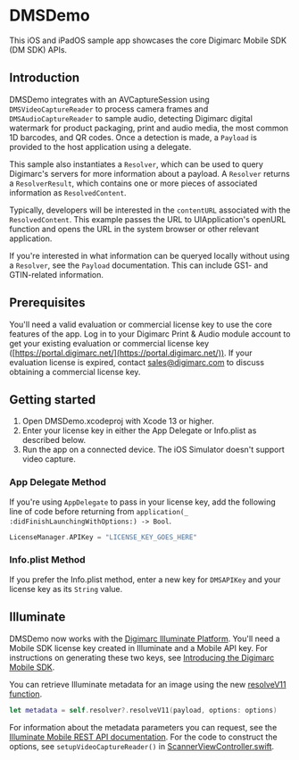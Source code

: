 DMSDemo
=======

This iOS and iPadOS sample app showcases the core Digimarc Mobile SDK (DM SDK) APIs.

## Introduction

 DMSDemo integrates with an AVCaptureSession using ```DMSVideoCaptureReader``` to process camera frames and ```DMSAudioCaptureReader``` to sample audio, detecting Digimarc digital watermark for product packaging, print and audio media, the most common 1D barcodes, and QR codes. Once a detection is made, a ```Payload``` is provided to the host application using a delegate. 

This sample also instantiates a ```Resolver```, which can be used to query Digimarc's servers for more information about a payload. A ```Resolver``` returns a ```ResolverResult```, which contains one or more pieces of associated information as ```ResolvedContent```. 

Typically, developers will be interested in the ```contentURL``` associated with the ```ResolvedContent```. This example passes the URL to UIApplication's openURL function and opens the URL in the system browser or other relevant application.

If you're interested in what information can be queryed locally without using a ```Resolver```, see the ```Payload``` documentation. This can include GS1- and GTIN-related information.

## Prerequisites

You'll need a valid evaluation or commercial license key to use the core features of the app. Log in to your Digimarc Print & Audio module account to get your existing evaluation or commercial license key ([https://portal.digimarc.net/](https://portal.digimarc.net/)). If your evaluation license is expired, contact [sales@digimarc.com](mailto:sales@digimarc.com) to discuss obtaining a commercial license key.

## Getting started

1. Open DMSDemo.xcodeproj with Xcode 13 or higher.
2. Enter your license key in either the App Delegate or Info.plist as described below.
3. Run the app on a connected device. The iOS Simulator doesn't support video capture.

### App Delegate Method
If you're using `AppDelegate` to pass in your license key, add the following line of code before returning from `application(_ :didFinishLaunchingWithOptions:) -> Bool`.

```swift
LicenseManager.APIKey = "LICENSE_KEY_GOES_HERE"
```

### Info.plist Method

If you prefer the Info.plist method, enter a new key for `DMSAPIKey` and your license key as its `String` value.

## Illuminate

DMSDemo now works with the [Digimarc Illuminate Platform](https://www.digimarc.com/product-digitization). You'll need a Mobile SDK license key created in Illuminate and a Mobile API key. For instructions on generating these two keys, see [Introducing the Digimarc Mobile SDK](https://landing.digimarc.com).

You can retrieve Illuminate metadata for an image using the new [resolveV11 function](https://landing.digimarc.com/mobile-sdk/documentation/iOS/Classes/DMSResolver.html#/c:objc(cs)DMSResolver(im)resolveV11:options:).

```swift
let metadata = self.resolver?.resolveV11(payload, options: options)
```
For information about the metadata parameters you can request, see the 
[Illuminate Mobile REST API documentation](https://github.com/digimarc-corp/illuminate-mobile-rest-api). 
For the code to construct the options, see `setupVideoCaptureReader()` in 
[ScannerViewController.swift](https://github.com/digimarc-corp/DMSDK-Apple-Samples/blob/main/DMSDemo/Source/ScannerViewController.swift#L234).
